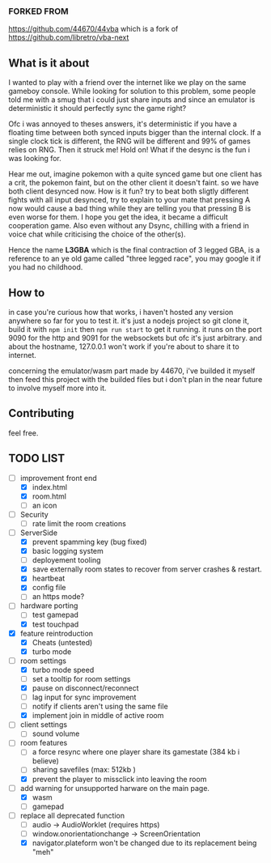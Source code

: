 ### FORKED FROM
https://github.com/44670/44vba
which is a fork of https://github.com/libretro/vba-next
## What is it about
I wanted to play with a friend over the internet like we play on the same gameboy console.
While looking for solution to this problem, some people told me with a smug that i could just share inputs 
and since an emulator is deterministic it should perfectly sync the game right?

Ofc i was annoyed to theses answers, it's deterministic if you have a floating time between both synced inputs bigger than the internal clock. If a single clock tick is different, the RNG will be different and 99% of games relies on RNG.
Then it struck me! Hold on! What if the desync is the fun i was looking for.

Hear me out, imagine pokemon with a quite synced game but one client has a crit, the pokemon faint, but on the other client it doesn't faint.
so we have both client desynced now. How is it fun? try to beat both sligtly different fights with all input desynced, try to explain to your mate
that pressing A now would cause a bad thing while they are telling you that pressing B is even worse for them.
I hope you get the idea, it became a difficult cooperation game. Also even without any Dsync, chilling with a friend in voice chat while criticising the choice of the other(s).

Hence the name **L3GBA** which is the final contraction of 3 legged GBA, is a reference to an ye old game called "three legged race", you may google it if you had no childhood.

## How to
in case you're curious how that works, i haven't hosted any version anywhere so far for you to test it.
it's just a nodejs project so git clone it, build it with ```npm init``` then ```npm run start``` to get it running.
it runs on the port 9090 for the http and 9091 for the websockets but ofc it's just arbitrary. and about the hostname, 127.0.0.1 won't work if you're about to share it to internet.

concerning the emulator/wasm part made by 44670, i've builded it myself then feed this project with the builded files but i don't plan in the near future to involve myself more into it.

## Contributing
feel free.

## TODO LIST
- [ ] improvement front end
    - [x] index.html
    - [x] room.html
    - [ ] an icon
- [ ] Security
    - [ ] rate limit the room creations
- [ ] ServerSide
    - [x] prevent spamming key (bug fixed)
    - [x] basic logging system
    - [ ] deployement tooling
    - [x] save externally room states to recover from server crashes & restart.
    - [x] heartbeat
    - [x] config file
    - [ ] an https mode?
- [ ] hardware porting
    - [ ] test gamepad
    - [x] test touchpad
- [x] feature reintroduction
    - [x] Cheats (untested)
    - [x] turbo mode
- [ ] room settings
    - [x] turbo mode speed
    - [ ] set a tooltip for room settings
    - [x] pause on disconnect/reconnect
    - [ ] lag input for sync improvement
    - [ ] notify if clients aren't using the same file
    - [x] implement join in middle of active room
- [ ] client settings
    - [ ] sound volume
- [ ] room features
    - [ ] a force resync where one player share its gamestate (384 kb i believe)
    - [ ] sharing savefiles (max: 512kb )
    - [x] prevent the player to missclick into leaving the room
- [ ] add warning for unsupported harware on the main page.
    - [x] wasm
    - [ ] gamepad
- [ ] replace all deprecated function
    - [ ] audio -> AudioWorklet (requires https)
    - [ ] window.onorientationchange -> ScreenOrientation
    - [x] navigator.plateform won't be changed due to its replacement being "meh"
